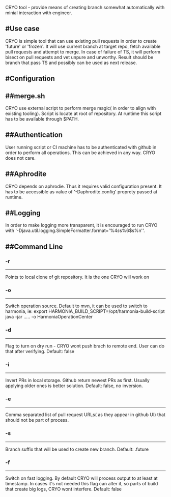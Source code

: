 CRYO tool - provide means of creating branch somewhat automatically with minial interaction with engineer.

#Use case
------------

CRYO is simple tool that can use existing pull requests in order to create 'future' or 'frozen'. It will use current branch at target repo, fetch available pull requests and attempt to merge.
In case of failure of TS, it will perform bisect on pull requests and vet unpure and unworthy.
Result should be branch that pass TS and possibly can be used as next release.

#Configuration
------------
##merge.sh
------------
CRYO use external script to perform merge magic( in order to align with existing tooling). Script is locate at root of repository. At runtime this script has to be available through $PATH.


##Authentication
------------
User running script or CI machine has to be authenticated with github in order to perform all operations. This can be achieved in any way. CRYO does not care.

##Aphrodite
------------
CRYO depends on aphrodie. Thus it requires valid configuration present. It has to be accessible as value of '-Daphrodite.config' proprety passed at runtime.

##Logging
------------
In order to make logging more transparent, it is encouraged to run CRYO with '-Djava.util.logging.SimpleFormatter.format='%4$s %5$s%6$s%n''.

##Command Line
------------
### -r
------------
Points to local clone of git repository. It is the one CRYO will work on
### -o
------------
Switch operation source. Default to mvn, it can be used to switch to harmonia, ie:
export HARMONIA_BUILD_SCRIPT=/opt/harmonia-build-script
java -jar ..... -o HarmoniaOperationCenter
### -d
------------
Flag to turn on dry run - CRYO wont push brach to remote end. User can do that after verifying.
Default: false
### -i
------------
Invert PRs in local storage. Github return newest PRs as first. Usually applying older ones is better solution.
Default: false, no inversion.
### -e
------------
Comma separated list of pull request URLs( as they appear in github UI) that should not be part of process.
### -s
------------
Branch suffix that will be used to create new branch.
Default: .future
### -f
------------
Switch on fast logging. By default CRYO will process output to at least at timestamp. In cases it's not needed this flag can alter it, so parts of build
that create big logs, CRYO wont interfere.
Default: false